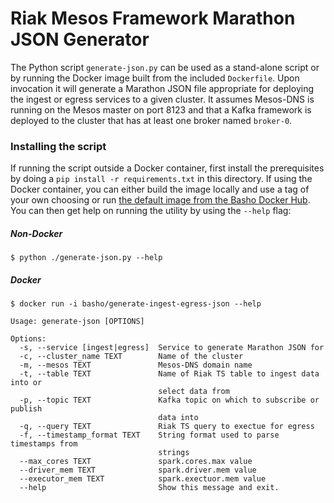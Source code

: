 # Riak Mesos Framework Marathon JSON Generator

The Python script `generate-json.py` can be used as a stand-alone script or by running the Docker image built from the included `Dockerfile`. Upon invocation it will generate a Marathon JSON file appropriate for deploying the ingest or egress services to a given cluster. It assumes Mesos-DNS is running on the Mesos master on port 8123 and that a Kafka framework is deployed to the cluster that has at least one broker named `broker-0`.

### Installing the script

If running the script outside a Docker container, first install the prerequisites by doing a `pip install -r requirements.txt` in this directory. If using the Docker container, you can either build the image locally and use a tag of your own choosing or run [the default image from the Basho Docker Hub](https://hub.docker.com/r/basho/generate-rmf-config/). You can then get help on running the utility by using the `--help` flag:

##### Non-Docker

```
$ python ./generate-json.py --help
```

##### Docker

```
$ docker run -i basho/generate-ingest-egress-json --help
```

```
Usage: generate-json [OPTIONS]

Options:
  -s, --service [ingest|egress]  Service to generate Marathon JSON for
  -c, --cluster_name TEXT        Name of the cluster
  -m, --mesos TEXT               Mesos-DNS domain name
  -t, --table TEXT               Name of Riak TS table to ingest data into or
                                 select data from
  -p, --topic TEXT               Kafka topic on which to subscribe or publish
                                 data into
  -q, --query TEXT               Riak TS query to exectue for egress
  -f, --timestamp_format TEXT    String format used to parse timestamps from
                                 strings
  --max_cores TEXT               spark.cores.max value
  --driver_mem TEXT              spark.driver.mem value
  --executor_mem TEXT            spark.exectuor.mem value
  --help                         Show this message and exit.
```
